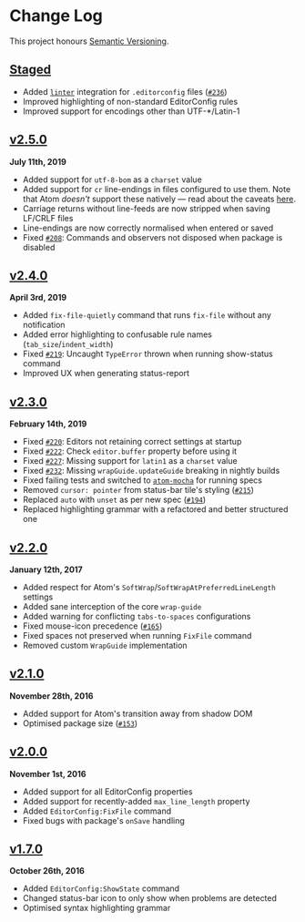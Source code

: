 Change Log
==========

This project honours [Semantic Versioning](http://semver.org/).

[Staged]: ../../compare/v2.5.0...HEAD


[Staged]
--------------------------------------------------------------------------------
* Added [`linter`][] integration for `.editorconfig` files ([`#236`][])
* Improved highlighting of non-standard EditorConfig rules
* Improved support for encodings other than UTF-*/Latin-1

[`#236`]:   https://github.com/sindresorhus/atom-editorconfig/pull/236
[`linter`]: https://atom.io/packages/linter



[v2.5.0]
--------------------------------------------------------------------------------
**July 11th, 2019**  
* Added support for `utf-8-bom` as a `charset` value
* Added support for `cr` line-endings in files configured to use them. Note that
  Atom *doesn't* support these natively — read about the caveats [here][cr-eol].
* Carriage returns without line-feeds are now stripped when saving LF/CRLF files
* Line-endings are now correctly normalised when entered or saved
* Fixed [`#208`][]: Commands and observers not disposed when package is disabled

[v2.5.0]: https://github.com/sindresorhus/atom-editorconfig/releases/tag/v2.5.0
[`#208`]: https://github.com/sindresorhus/atom-editorconfig/issues/208
[cr-eol]: https://github.com/sindresorhus/atom-editorconfig/#cr-caveat



[v2.4.0]
--------------------------------------------------------------------------------
**April 3rd, 2019**  
* Added `fix-file-quietly` command that runs `fix-file` without any notification
* Added error highlighting to confusable rule names (`tab_size`/`indent_width`)
* Fixed [`#219`][]: Uncaught `TypeError` thrown when running show-status command
* Improved UX when generating status-report

[v2.4.0]: https://github.com/sindresorhus/atom-editorconfig/releases/tag/v2.4.0
[`#219`]: https://github.com/sindresorhus/atom-editorconfig/issues/219



[v2.3.0]
--------------------------------------------------------------------------------
**February 14th, 2019**  
* Fixed [`#220`][]: Editors not retaining correct settings at startup
* Fixed [`#222`][]: Check `editor.buffer` property before using it
* Fixed [`#227`][]: Missing support for `latin1` as a `charset` value
* Fixed [`#232`][]: Missing `wrapGuide.updateGuide` breaking in nightly builds
* Fixed failing tests and switched to [`atom-mocha`][] for running specs
* Removed `cursor: pointer` from status-bar tile's styling ([`#215`][])
* Replaced `auto` with `unset` as per new spec ([`#194`][])
* Replaced highlighting grammar with a refactored and better structured one

[v2.3.0]: https://github.com/sindresorhus/atom-editorconfig/releases/tag/v2.3.0
[`atom-mocha`]: https://www.npmjs.com/package/atom-mocha
[`#194`]: https://github.com/sindresorhus/atom-editorconfig/pull/194
[`#215`]: https://github.com/sindresorhus/atom-editorconfig/pull/215
[`#220`]: https://github.com/sindresorhus/atom-editorconfig/issues/220
[`#222`]: https://github.com/sindresorhus/atom-editorconfig/issues/222
[`#227`]: https://github.com/sindresorhus/atom-editorconfig/issues/227
[`#232`]: https://github.com/sindresorhus/atom-editorconfig/issues/232



[v2.2.0]
--------------------------------------------------------------------------------
**January 12th, 2017**  
* Added respect for Atom's `SoftWrap`/`SoftWrapAtPreferredLineLength` settings
* Added sane interception of the core `wrap-guide`
* Added warning for conflicting `tabs-to-spaces` configurations
* Fixed mouse-icon precedence ([`#165`][])
* Fixed spaces not preserved when running `FixFile` command
* Removed custom `WrapGuide` implementation

[v2.2.0]: https://github.com/sindresorhus/atom-editorconfig/releases/tag/v2.2.0
[`#165`]: https://github.com/sindresorhus/atom-editorconfig/pull/165


[v2.1.0]
--------------------------------------------------------------------------------
**November 28th, 2016**  
* Added support for Atom's transition away from shadow DOM
* Optimised package size ([`#153`][])

[v2.1.0]: https://github.com/sindresorhus/atom-editorconfig/releases/tag/v2.1.0
[`#153`]: https://github.com/sindresorhus/atom-editorconfig/pull/153


[v2.0.0]
--------------------------------------------------------------------------------
**November 1st, 2016**  
* Added support for all EditorConfig properties
* Added support for recently-added `max_line_length` property
* Added `EditorConfig:FixFile` command
* Fixed bugs with package's `onSave` handling

[v2.0.0]: https://github.com/sindresorhus/atom-editorconfig/releases/tag/v2.0.0


[v1.7.0]
--------------------------------------------------------------------------------
**October 26th, 2016**  
* Added `EditorConfig:ShowState` command
* Changed status-bar icon to only show when problems are detected
* Optimised syntax highlighting grammar

[v1.7.0]: https://github.com/sindresorhus/atom-editorconfig/releases/tag/v1.7.0
